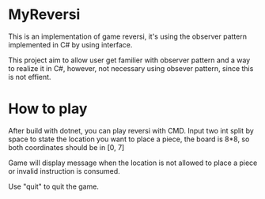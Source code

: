 # MyReversi
This is an implementation of game reversi, it's using the observer pattern implemented in C# by using interface.

This project aim to allow user get familier with observer pattern and a way to realize it in C#, however, not necessary using obsever pattern, since this is not effient.

# How to play
After build with dotnet, you can play reversi with CMD. Input two int split by space to state the location you want to place a piece, the board is 8*8, so both coordinates should be in [0, 7]

Game will display message when the location is not allowed to place a piece or invalid instruction is consumed.

Use "quit" to quit the game.

